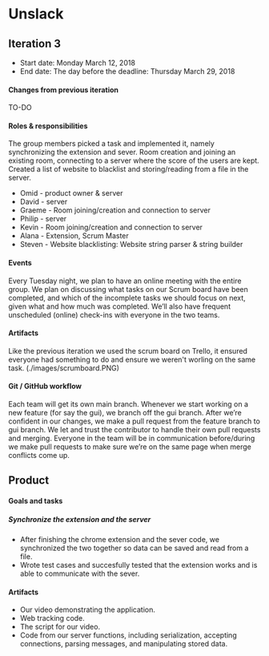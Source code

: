 # Unslack

## Iteration 3

 * Start date: Monday March 12, 2018
 * End date: The day before the deadline: Thursday March 29, 2018

#### Changes from previous iteration
TO-DO


#### Roles & responsibilities

The group members picked a task and implemented it, namely synchronizing the extension and sever. Room creation and joining an existing room, connecting to a server where the score of the users are kept. Created a list of website to blacklist and storing/reading from a file in the server.

* Omid - product owner & server
* David - server
* Graeme - Room joining/creation and connection to server
* Philip - server
* Kevin - Room joining/creation and connection to server
* Alana - Extension, Scrum Master
* Steven - Website blacklisting: Website string parser & string builder

#### Events

Every Tuesday night, we plan to have an online meeting with the entire group. We plan on discussing what tasks on our Scrum board have been completed, and which of the incomplete tasks we should focus on next, given what and how much was completed. We’ll also have frequent unscheduled (online) check-ins with everyone in the two teams.

#### Artifacts

Like the previous iteration we used the scrum board on Trello, it ensured everyone had something to do and ensure we weren't worling on the same task. (./images/scrumboard.PNG)

#### Git / GitHub workflow

Each team will get its own main branch. Whenever we start working on a new feature (for say the gui), we branch off the gui branch. After we’re confident in our changes, we make a pull request from the feature branch to gui branch. We let and trust the contributor to handle their own pull requests and merging. Everyone in the team will be in communication before/during we make pull requests to make sure we’re on the same page when merge conflicts come up.

## Product

#### Goals and tasks

##### Synchronize the extension and the server
* After finishing the chrome extension and the sever code, we synchronized the two together so data can be saved and read from a file.
* Wrote test cases and succesfully tested that the extension works and is able to communicate with the sever.

#### Artifacts

* Our video demonstrating the application.
* Web tracking code.
* The script for our video.
* Code from our server functions, including serialization, accepting connections, parsing messages, and manipulating stored data.
